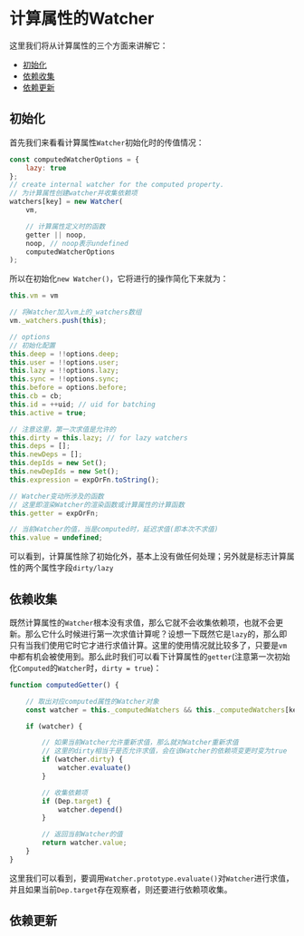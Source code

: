 # 计算属性的Watcher

这里我们将从计算属性的三个方面来讲解它：

- [初始化](#%e5%88%9d%e5%a7%8b%e5%8c%96)
- [依赖收集](#%e4%be%9d%e8%b5%96%e6%94%b6%e9%9b%86)
- [依赖更新](#%e4%be%9d%e8%b5%96%e6%9b%b4%e6%96%b0)

## 初始化

首先我们来看看计算属性`Watcher`初始化时的传值情况：

```js
const computedWatcherOptions = {
    lazy: true
};
// create internal watcher for the computed property.
// 为计算属性创建watcher并收集依赖项
watchers[key] = new Watcher(
    vm,

    // 计算属性定义时的函数
    getter || noop,
    noop, // noop表示undefined
    computedWatcherOptions
);
```

所以在初始化`new Watcher()`，它将进行的操作简化下来就为：

```js
this.vm = vm

// 将Watcher加入vm上的_watchers数组
vm._watchers.push(this);

// options
// 初始化配置
this.deep = !!options.deep;
this.user = !!options.user;
this.lazy = !!options.lazy;
this.sync = !!options.sync;
this.before = options.before;
this.cb = cb;
this.id = ++uid; // uid for batching
this.active = true;

// 注意这里，第一次求值是允许的
this.dirty = this.lazy; // for lazy watchers
this.deps = [];
this.newDeps = [];
this.depIds = new Set();
this.newDepIds = new Set();
this.expression = expOrFn.toString();

// Watcher变动所涉及的函数
// 这里即渲染Watcher的渲染函数或计算属性的计算函数
this.getter = expOrFn;

// 当前Watcher的值，当是computed时，延迟求值(即本次不求值)
this.value = undefined;
```

可以看到，计算属性除了初始化外，基本上没有做任何处理；另外就是标志计算属性的两个属性字段`dirty/lazy`

## 依赖收集

既然计算属性的`Watcher`根本没有求值，那么它就不会收集依赖项，也就不会更新。那么它什么时候进行第一次求值计算呢？设想一下既然它是`lazy`的，那么即只有当我们使用它时它才进行求值计算。这里的使用情况就比较多了，只要是`vm`中都有机会被使用到。那么此时我们可以看下计算属性的`getter`(注意第一次初始化`Computed`的`Watcher`时，`dirty = true`)：

```js
function computedGetter() {

    // 取出对应computed属性的Watcher对象
    const watcher = this._computedWatchers && this._computedWatchers[key]

    if (watcher) {

        // 如果当前Watcher允许重新求值，那么就对Watcher重新求值
        // 这里的dirty相当于是否允许求值，会在该Watcher的依赖项变更时变为true
        if (watcher.dirty) {
            watcher.evaluate()
        }

        // 收集依赖项
        if (Dep.target) {
            watcher.depend()
        }

        // 返回当前Watcher的值
        return watcher.value;
    }
}
```

这里我们可以看到，要调用`Watcher.prototype.evaluate()`对`Watcher`进行求值，并且如果当前`Dep.target`存在观察者，则还要进行依赖项收集。

## 依赖更新

